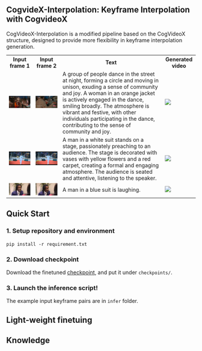 ## CogvideX-Interpolation: Keyframe Interpolation with CogvideoX

CogVideoX-Interpolation is a modified pipeline based on the CogVideoX structure, designed to provide more flexibility in keyframe interpolation generation. 

<table class="center">
    <tr style="font-weight: bolder;text-align:center;">
        <td>Input frame 1</td>
        <td>Input frame 2</td>
        <td>Text</td>
        <td>Generated video</td>
    </tr>
  	<tr>
	  <td>
	    <img src=cases/5.jpg width="250">
	  </td>
	  <td>
	    <img src=cases/55.jpg width="250">
	  </td>
      <td>
	    A group of people dance in the street at night, forming a circle and moving in unison, exuding a sense of community and joy. A woman in an orange jacket is actively engaged in the dance, smiling broadly. The atmosphere is vibrant and festive, with other individuals participating in the dance, contributing to the sense of community and joy. 
	  </td>
	  <td>
	    <img src=cases/gen.mp3 width="250">
	  </td>
  	</tr>
  	<tr>
	  <td>
	    <img src=cases/6.jpg width="250">
	  </td>
	  <td>
	    <img src=cases/66.jpg width="250">
	  </td>
      <td>
	    A man in a white suit stands on a stage, passionately preaching to an audience. The stage is decorated with vases with yellow flowers and a red carpet, creating a formal and engaging atmosphere. The audience is seated and attentive, listening to the speaker. 
	  </td>
	  <td>
	    <img src=cases/gen.mp3 width="250">
	  </td>
  	</tr>
  <tr>
	  <td>
	    <img src=cases/7.jpg width="250">
	  </td>
	  <td>
	    <img src=cases/77.jpg width="250">
	  </td>
      <td>
	    A man in a blue suit is laughing.
	  </td>
	  <td>
	    <img src=cases/gen.mp3 width="250">
	  </td>
  	</tr>
</table >


## Quick Start
### 1. Setup repository and environment
```
pip install -r requirement.txt
```


### 2. Download checkpoint
Download the finetuned [checkpoint](huggingface), and put it under `checkpoints/`. 

### 3. Launch the inference script!
The example input keyframe pairs are in `infer` folder. 


## Light-weight finetuing


## Knowledge 








